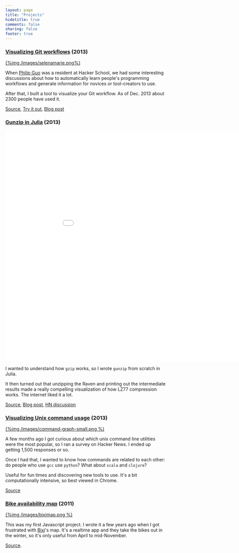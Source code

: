 ```yaml
---
layout: page
title: "Projects"
hidetitle: true
comments: false
sharing: false
footer: true
---
```


### [Visualizing Git workflows](http://visualize-your-git.herokuapp.com) (2013)

[{%img /images/selenamarie.png%}](http://visualize-your-git.herokuapp.com/display/223/sparse)

When [Philip Guo](http://www.pgbovine.net/) was a resident at Hacker
School, we had some interesting discussions about how to automatically
learn people's programming workflows and generate information for
novices or tool-creators to use.

After that, I built a tool to visualize your Git workflow. As of Dec.
2013 about 2300 people have used it.

[Source](https://github.com/jvns/git-workflow),
[Try it out](visualize-your-git.herokuapp.com),
[Blog post](http://jvns.ca/blog/2013/11/13/day-27-magic-testing-functions/)

### [Gunzip in Julia](http://github.com/jvns/gzip.jl) (2013)

<iframe width="960" height="720" src="//www.youtube.com/embed/SWBkneyTyPU" frameborder="0" allowfullscreen></iframe>

I wanted to understand how `gzip` works, so I wrote `gunzip` from
scratch in Julia.

It then turned out that unzipping the Raven and printing out the
intermediate results made a really compelling visualization of how
LZ77 compression works. The internet liked it a lot.

[Source](http://github.com/jvns/gzip.jl),
[Blog post](http://jvns.ca/blog/2013/10/24/day-16-gzip-plus-poetry-equals-awesome/), 
[HN discussion](https://news.ycombinator.com/item?id=6609586)

### [Visualizing Unix command usage](http://jvns.ca/projects/unix-command-survey/graph.html) (2013)

[{%img /images/command-graph-small.png %}](http://jvns.ca/projects/unix-command-survey/graph.html)

A few months ago I got curious about which unix command line utilities
were the most popular, so I ran a survey on Hacker News. I ended up
getting 1,500 responses or so.

Once I had that, I wanted to know how commands are related to each
other: do people who use `gcc` use `python`? What about `scala` and
`clojure`?

Useful for fun times and discovering new tools to use. It's a bit
computationally intensive, so best viewed in Chrome. 

[Source](http://github.com/jvns/unix-command-survey)

### [Bike availability map](http://jvns.ca/bixi/map) (2011)

[{%img /images/biximap.png %}](http://jvns.ca/bixi/map)

This was my first Javascript project. I wrote it a few years ago when
I got frustrated with [Bixi](http://montreal.bixi.com)'s map. It's a
realtime app and they take the bikes out in the winter, so it's only
useful from April to mid-November.

[Source](http://github.com/jvns/biximap).

 
